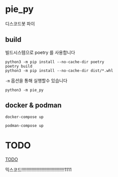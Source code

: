 pie_py
===
디스코드봇 파이

## build
빌드시스템으로 poetry 를 사용합니다

```shell
python3 -m pip install --no-cache-dir poetry
poetry build
python3 -m pip install --no-cache-dir dist/*.whl
```

`-m` 옵션을 통해 실행할수 있습니다

```shell
python3 -m pie_py
```

## docker & podman

```shell
docker-compose up
```

```shell
podman-compose up
```

# TODO
[TODO](TODO)

믹스코드!!!!!!!!!!!!!!!!!!!!!!!!!!!!!!!!!!1111